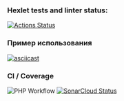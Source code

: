 ### Hexlet tests and linter status:
[![Actions Status](https://github.com/Ekaterina-Chmil/php-project-48/actions/workflows/hexlet-check.yml/badge.svg)](https://github.com/Ekaterina-Chmil/php-project-48/actions)

### Пример использования
[![asciicast](https://asciinema.org/a/AfwJIUHZqfiKabkb0pQ8BZHTg.svg)](https://asciinema.org/a/AfwJIUHZqfiKabkb0pQ8BZHTg)

### CI / Coverage
![PHP Workflow](https://github.com/ekaterinachmil/php-project-48/actions/workflows/php.yml/badge.svg)
[![SonarCloud Status](https://sonarcloud.io/api/project_badges/measure?project=ekaterinachmil_php-project-48&metric=alert_status)](https://sonarcloud.io/dashboard?id=ekaterinachmil_php-project-48)
